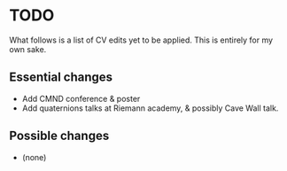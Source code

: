 # TODO

What follows is a list of CV edits yet to be applied. This is entirely for my own sake.

## Essential changes

- Add CMND conference & poster
- Add quaternions talks at Riemann academy, & possibly Cave Wall talk.

## Possible changes

- (none)
